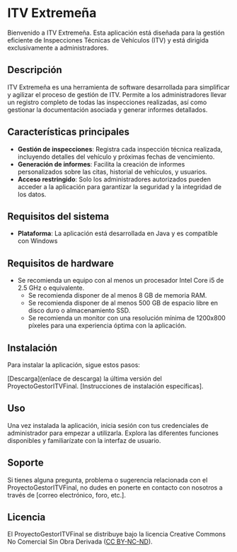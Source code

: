 # ITV Extremeña
Bienvenido a  ITV Extremeña. Esta aplicación está diseñada para la gestión eficiente de Inspecciones Técnicas de Vehículos (ITV) y está dirigida exclusivamente a administradores.

## Descripción
ITV Extremeña es una herramienta de software desarrollada para simplificar y agilizar el proceso de gestión de ITV. Permite a los administradores llevar un registro completo de todas las inspecciones realizadas, así como gestionar la documentación asociada y generar informes detallados.

## Características principales

- **Gestión de inspecciones**: Registra cada inspección técnica realizada, incluyendo detalles del vehículo y próximas fechas de vencimiento.
- **Generación de informes**: Facilita la creación de informes personalizados sobre las citas, historial de vehículos, y usuarios.
- **Acceso restringido**: Solo los administradores autorizados pueden acceder a la aplicación para garantizar la seguridad y la integridad de los datos.

## Requisitos del sistema
- **Plataforma**: La aplicación está desarrollada en Java y es compatible con Windows

## Requisitos de hardware
- Se recomienda un equipo con al menos un procesador Intel Core i5 de 2.5 GHz o equivalente.
  - Se recomienda disponer de al menos 8 GB de memoria RAM.
  - Se recomienda disponer de al menos 500 GB de espacio libre en disco duro o almacenamiento SSD.
  - Se recomienda un monitor con una resolución mínima de 1200x800 píxeles para una experiencia óptima con la aplicación.
    
## Instalación
Para instalar la aplicación, sigue estos pasos:

[Descarga](enlace de descarga) la última versión del ProyectoGestorITVFinal.
[Instrucciones de instalación específicas].

## Uso
Una vez instalada la aplicación, inicia sesión con tus credenciales de administrador para empezar a utilizarla. Explora las diferentes funciones disponibles y familiarízate con la interfaz de usuario.

## Soporte
Si tienes alguna pregunta, problema o sugerencia relacionada con el ProyectoGestorITVFinal, no dudes en ponerte en contacto con nosotros a través de [correo electrónico, foro, etc.].

## Licencia
El ProyectoGestorITVFinal se distribuye bajo la licencia Creative Commons No Comercial Sin Obra Derivada ([CC BY-NC-ND](https://creativecommons.org/licenses/by-nc-nd/4.0/deed.es)).
